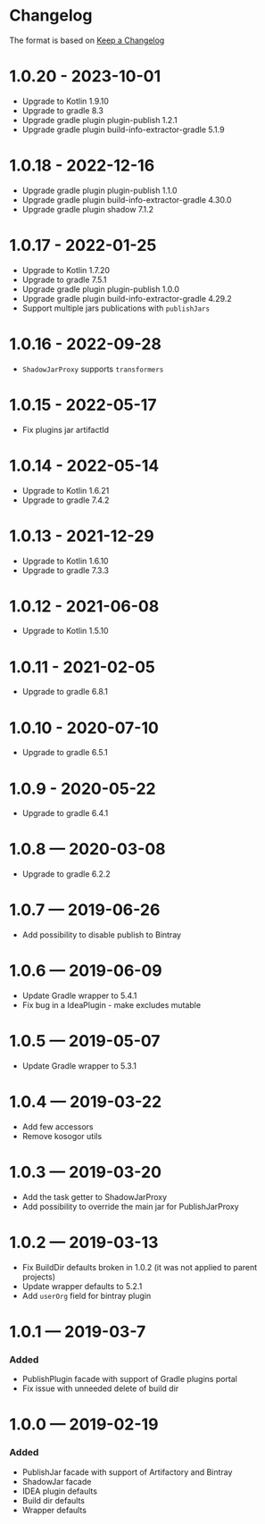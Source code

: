 # Changelog
The format is based on [Keep a Changelog](https://keepachangelog.com/en/1.0.0/)

# 1.0.20 - 2023-10-01
* Upgrade to Kotlin 1.9.10
* Upgrade to gradle 8.3
* Upgrade gradle plugin plugin-publish 1.2.1
* Upgrade gradle plugin build-info-extractor-gradle 5.1.9

# 1.0.18 - 2022-12-16
* Upgrade gradle plugin plugin-publish 1.1.0
* Upgrade gradle plugin build-info-extractor-gradle 4.30.0
* Upgrade gradle plugin shadow 7.1.2

# 1.0.17 - 2022-01-25
* Upgrade to Kotlin 1.7.20
* Upgrade to gradle 7.5.1
* Upgrade gradle plugin plugin-publish 1.0.0 
* Upgrade gradle plugin build-info-extractor-gradle 4.29.2
* Support multiple jars publications with `publishJars`

# 1.0.16 - 2022-09-28
* `ShadowJarProxy` supports `transformers`

# 1.0.15 - 2022-05-17
* Fix plugins jar artifactId

# 1.0.14 - 2022-05-14
* Upgrade to Kotlin 1.6.21
* Upgrade to gradle 7.4.2

# 1.0.13 - 2021-12-29
* Upgrade to Kotlin 1.6.10
* Upgrade to gradle 7.3.3

# 1.0.12 - 2021-06-08
* Upgrade to Kotlin 1.5.10

# 1.0.11 - 2021-02-05
* Upgrade to gradle 6.8.1

# 1.0.10 - 2020-07-10
* Upgrade to gradle 6.5.1

# 1.0.9 - 2020-05-22
* Upgrade to gradle 6.4.1

# 1.0.8 — 2020-03-08
* Upgrade to gradle 6.2.2

# 1.0.7 — 2019-06-26
* Add possibility to disable publish to Bintray

# 1.0.6 — 2019-06-09
* Update Gradle wrapper to 5.4.1
* Fix bug in a IdeaPlugin - make excludes mutable

# 1.0.5 — 2019-05-07
* Update Gradle wrapper to 5.3.1

# 1.0.4 — 2019-03-22
* Add few accessors
* Remove kosogor utils

# 1.0.3 — 2019-03-20
* Add the task getter to ShadowJarProxy
* Add possibility to override the main jar for PublishJarProxy

# 1.0.2 — 2019-03-13
* Fix BuildDir defaults broken in 1.0.2 (it was not applied to parent projects)
* Update wrapper defaults to 5.2.1
* Add `userOrg` field for bintray plugin

# 1.0.1 — 2019-03-7
### Added
* PublishPlugin facade with support of Gradle plugins portal
* Fix issue with unneeded delete of build dir

# 1.0.0 — 2019-02-19
### Added
* PublishJar facade with support of Artifactory and Bintray
* ShadowJar facade
* IDEA plugin defaults
* Build dir defaults
* Wrapper defaults
